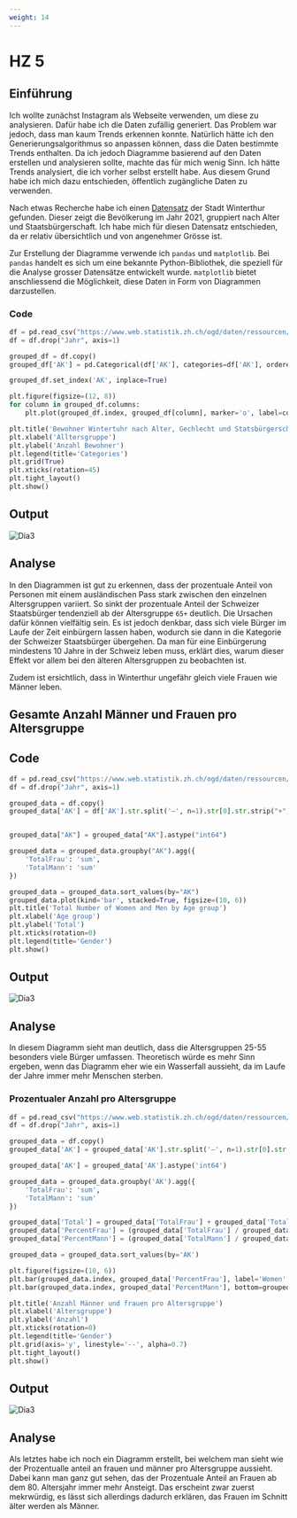 ```yaml
---
weight: 14
---
```


# HZ 5

## Einführung

Ich wollte zunächst Instagram als Webseite verwenden, um diese zu analysieren. Dafür habe ich die Daten zufällig generiert. Das Problem war jedoch, dass man kaum Trends erkennen konnte. Natürlich hätte ich den Generierungsalgorithmus so anpassen können, dass die Daten bestimmte Trends enthalten. Da ich jedoch Diagramme basierend auf den Daten erstellen und analysieren sollte, machte das für mich wenig Sinn. Ich hätte Trends analysiert, die ich vorher selbst erstellt habe. Aus diesem Grund habe ich mich dazu entschieden, öffentlich zugängliche Daten zu verwenden.

Nach etwas Recherche habe ich einen [Datensatz](https://opendata.swiss/de/dataset/bevolkerung-der-stadt-winterthur-nach-alter-geschlecht-und-herkunft-ab-2021) der Stadt Winterthur gefunden. Dieser zeigt die Bevölkerung im Jahr 2021, gruppiert nach Alter und Staatsbürgerschaft. Ich habe mich für diesen Datensatz entschieden, da er relativ übersichtlich und von angenehmer Grösse ist.

Zur Erstellung der Diagramme verwende ich `pandas` und `matplotlib`. Bei `pandas` handelt es sich um eine bekannte Python-Bibliothek, die speziell für die Analyse grosser Datensätze entwickelt wurde. `matplotlib` bietet anschliessend die Möglichkeit, diese Daten in Form von Diagrammen darzustellen.


### Code

```python
df = pd.read_csv("https://www.web.statistik.zh.ch/ogd/daten/ressourcen/KTZH_00001521_00002899.csv", sep=",")
df = df.drop("Jahr", axis=1)

grouped_df = df.copy()
grouped_df['AK'] = pd.Categorical(df['AK'], categories=df['AK'], ordered=True)

grouped_df.set_index('AK', inplace=True)

plt.figure(figsize=(12, 8))
for column in grouped_df.columns:
    plt.plot(grouped_df.index, grouped_df[column], marker='o', label=column)

plt.title('Bewohner Wintertuhr nach Alter, Gechlecht und Statsbürgerschaft')
plt.xlabel('Alltersgruppe')
plt.ylabel('Anzahl Bewohner')
plt.legend(title='Categories')
plt.grid(True)
plt.xticks(rotation=45)  
plt.tight_layout()
plt.show()
```

## Output

![Dia3](/image/dia1.png)


## Analyse

In den Diagrammen ist gut zu erkennen, dass der prozentuale Anteil von Personen mit einem ausländischen Pass stark zwischen den einzelnen Altersgruppen variiert. So sinkt der prozentuale Anteil der Schweizer Staatsbürger tendenziell ab der Altersgruppe `65+` deutlich. Die Ursachen dafür können vielfältig sein. Es ist jedoch denkbar, dass sich viele Bürger im Laufe der Zeit einbürgern lassen haben, wodurch sie dann in die Kategorie der Schweizer Staatsbürger übergehen. Da man für eine Einbürgerung mindestens 10 Jahre in der Schweiz leben muss, erklärt dies, warum dieser Effekt vor allem bei den älteren Altersgruppen zu beobachten ist.

Zudem ist ersichtlich, dass in Winterthur ungefähr gleich viele Frauen wie Männer leben.


## Gesamte Anzahl Männer und Frauen pro Altersgruppe

## Code
```python
df = pd.read_csv("https://www.web.statistik.zh.ch/ogd/daten/ressourcen/KTZH_00001521_00002899.csv", sep=",")
df = df.drop("Jahr", axis=1)

grouped_data = df.copy()
grouped_data['AK'] = df['AK'].str.split('–', n=1).str[0].str.strip("+")


grouped_data["AK"] = grouped_data["AK"].astype("int64")

grouped_data = grouped_data.groupby("AK").agg({
    'TotalFrau': 'sum',
    'TotalMann': 'sum'
})

grouped_data = grouped_data.sort_values(by="AK")
grouped_data.plot(kind='bar', stacked=True, figsize=(10, 6))
plt.title('Total Number of Women and Men by Age group')
plt.xlabel('Age group')
plt.ylabel('Total')
plt.xticks(rotation=0) 
plt.legend(title='Gender')
plt.show()
```

## Output

![Dia3](/image/dia2.png)

## Analyse

In diesem Diagramm sieht man deutlich, dass die Altersgruppen 25-55 besonders viele Bürger umfassen. Theoretisch würde es mehr Sinn ergeben, wenn das Diagramm eher wie ein Wasserfall aussieht, da im Laufe der Jahre immer mehr Menschen sterben.

### Prozentualer Anzahl pro Altersgruppe

```python
df = pd.read_csv("https://www.web.statistik.zh.ch/ogd/daten/ressourcen/KTZH_00001521_00002899.csv", sep=",")
df = df.drop("Jahr", axis=1)

grouped_data = df.copy()
grouped_data['AK'] = grouped_data['AK'].str.split('–', n=1).str[0].str.strip("+")

grouped_data['AK'] = grouped_data['AK'].astype('int64')

grouped_data = grouped_data.groupby('AK').agg({
    'TotalFrau': 'sum',
    'TotalMann': 'sum'
})

grouped_data['Total'] = grouped_data['TotalFrau'] + grouped_data['TotalMann']
grouped_data['PercentFrau'] = (grouped_data['TotalFrau'] / grouped_data['Total']) * 100
grouped_data['PercentMann'] = (grouped_data['TotalMann'] / grouped_data['Total']) * 100

grouped_data = grouped_data.sort_values(by='AK')

plt.figure(figsize=(10, 6))
plt.bar(grouped_data.index, grouped_data['PercentFrau'], label='Women', color='lightcoral')
plt.bar(grouped_data.index, grouped_data['PercentMann'], bottom=grouped_data['PercentFrau'], label='Men', color='steelblue')

plt.title('Anzahl Männer und frauen pro Altersgruppe')
plt.xlabel('Altersgruppe')
plt.ylabel('Anzahl')
plt.xticks(rotation=0)
plt.legend(title='Gender')
plt.grid(axis='y', linestyle='--', alpha=0.7)
plt.tight_layout()
plt.show()

```


## Output

![Dia3](/image/dia3.png)

## Analyse

Als letztes habe ich noch ein Diagramm erstellt, bei welchem man sieht wie der Prozentualle anteil an frauen und männer pro Altersgruppe aussieht. Dabei kann man ganz gut sehen, das der Prozentuale Anteil an Frauen ab dem 80. Altersjahr immer mehr Ansteigt. Das erscheint zwar zuerst mekrwürdig, es lässt sich allerdings dadurch erklären, das Frauen im Schnitt älter werden als Männer. 